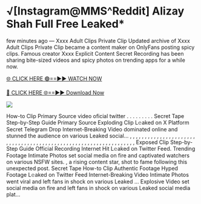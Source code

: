 # √[Instagram@MMS^Reddit] Alizay Shah Full Free Leaked\*

few minutes ago — Xxxx Adult Clips Private Clip Updated archive of Xxxx Adult Clips Private Clip became a content maker on OnlyFans posting spicy clips. Famous creator Xxxx Explicit Content Secret Recording has been sharing bite-sized videos and spicy photos on trending apps for a while now.

[🌐 CLICK HERE 🟢==►► WATCH NOW](https://tinyurl.com/topvvv?st=viral&si=gh)

[🔴 CLICK HERE 🌐==►► Download Now](https://tinyurl.com/topvvv?st=viral&si=gh)

[![](https://t4.ftcdn.net/jpg/00/89/87/57/360_F_89875724_hMf6q0pOUbIm38tYOeJTOKDftmRMQnny.jpg)](https://tinyurl.com/topvvv?st=viral&si=gh)

How-to Clip Primary Source video oficial twitter . . . . . . . . . Secret Tape Step-by-Step Guide Primary Source Exploding Clip L𝚎aked on X Platform Secret Telegram Drop Internet-Breaking Video dominated online and stunned the audience on various Leaked social… , , , , , , , , , , , , , , , , , , , , , , , , , , , , , , , , , , , , , , , , , , , , , , , , , , , , , , , , , , , , , , , , , Exposed Clip Step-by-Step Guide Official Recording Internet Hit L𝚎aked on Twitter Feed. Trending Footage Intimate Photos set social media on fire and captivated watchers on various NSFW sites. , a rising content star, shot to fame following this unexpected post. Secret Tape How-to Clip Authentic Footage Hyped Footage L𝚎aked on Twitter Feed Internet-Breaking Video Intimate Photos went viral and left fans in shock on various Leaked … Explosive Video set social media on fire and left fans in shock on various Leaked social media plat…
